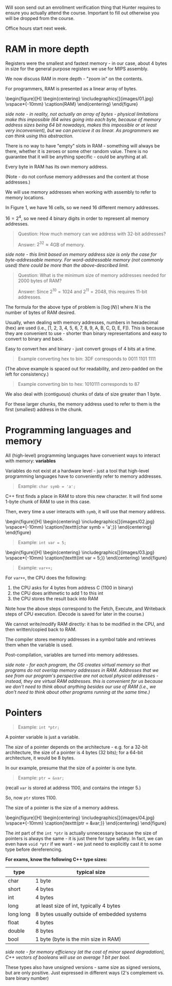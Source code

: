 Will soon send out an enrollment verification thing that Hunter requires to ensure you actually attend the course. Important to fill out otherwise you will be dropped from the course.

Office hours start next week.

# RAM in more depth

Registers were the smallest and fastest memory - in our case, about 4 bytes in size for the general purpose registers we use for MIPS assembly.

We now discuss RAM in more depth - "zoom in" on the contents.

For programmers, RAM is presented as a linear array of bytes.

\begin{figure}[H]
\begin{centering}
\includegraphics[]{images/01.jpg}
\vspace*{-10mm}
\caption{RAM}
\end{centering}
\end{figure}

*side note - in reality, not actually an array of bytes - physical limitations make this impossible (64 wires going into each byte, because of memory address sizes being 64 bit nowadays, makes this impossible or at least very inconvenient), but we can percieve it as linear. As programmers we can think using this abstraction.*

There is no way to have "empty" slots in RAM - something will always be there, whether it is zeroes or some other random value. There is no guarantee that it will be anything specific - could be anything at all.

Every byte in RAM has its own memory address.

(Note - do not confuse memory addresses and the content at those addresses.)

We will use memory addresses when working with assembly to refer to memory locations.

In Figure 1, we have 16 cells, so we need 16 different memory addresses.

$16 = 2^4$, so we need 4 binary digits in order to represent all memory addresses.

> Question: How much memory can we address with 32-bit addresses?
>
> Answer: $2^{32} \approx 4$GB of memory.

*side note - this limit based on memory address size is only the case for byte-addressable memory. For word-addressable memory (not commonly used) there could be more than the above-described limit.*

> Question: What is the minimum size of memory addresses needed for 2000 bytes of RAM?
>
> Answer: Since $2^{10} = 1024$ and $2^{11} = 2048$, this requires 11-bit addresses.

The formula for the above type of problem is $\lceil \log(N) \rceil$ where $N$ is the number of bytes of RAM desired.

Usually, when dealing with memory addresses, numbers in hexadecimal (hex) are used (i.e., [1, 2, 3, 4, 5, 6, 7, 8, 9, A, B, C, D, E, F]). This is because they are convenient to use - shorter than binary representations and easy to convert to binary and back.

Easy to convert hex and binary - just convert groups of 4 bits at a time.

> Example converting hex to bin: 3DF corresponds to 0011 1101 1111

(The above example is spaced out for readability, and zero-padded on the left for consistency.)

> Example converting bin to hex: 1010111 corresponds to 87

We also deal with (contiguous) chunks of data of size greater than 1 byte.

For these larger chunks, the memory address used to refer to them is the first (smallest) address in the chunk.

# Programming languages and memory

All (high-level) programming languages have convenient ways to interact with memory: **variables**

Variables do not exist at a hardware level - just a tool that high-level programming languages have to conveniently refer to memory addresses.

> Example: `char symb = 'a';`

C++ first finds a place in RAM to store this new character. It will find some 1-byte chunk of RAM to use in this case.

Then, every time a user interacts with `symb`, it will use that memory address.

\begin{figure}[H]
\begin{centering}
\includegraphics[]{images/02.jpg}
\vspace*{-10mm}
\caption{\texttt{char symb = 'a';}}
\end{centering}
\end{figure}

> Example: `int var = 5;`

\begin{figure}[H]
\begin{centering}
\includegraphics[]{images/03.jpg}
\vspace*{-10mm}
\caption{\texttt{int var = 5;}}
\end{centering}
\end{figure}

> Example: `var++;`

For `var++`, the CPU does the following:

1. the CPU asks for 4 bytes from address C (1100 in binary)
2. the CPU does arithmetic to add 1 to this int
3. the CPU stores the result back into RAM

Note how the above steps correspond to the Fetch, Execute, and Writeback steps of CPU execution. (Decode is saved for later in the course.)

We cannot write/modify RAM directly: it has to be modified in the CPU, and then written/copied back to RAM.

The compiler stores memory addresses in a symbol table and retrieves them when the variable is used.

Post-compilation, variables are turned into memory addresses.

*side note - for each program, the OS creates virtual memory so that programs do not overlap memory addresses in RAM. Addresses that we see from our program's perspective are not actual physical addresses - instead, they are virtual RAM addresses. this is convenient for us because we don't need to think about anything besides our use of RAM (i.e., we don't need to think about other programs running at the same time.)*

# Pointers

> Example: `int *ptr;`

A pointer variable is just a variable.

The *size* of a pointer depends on the architecture - e.g. for a 32-bit architecture, the size of a pointer is 4 bytes (32 bits); for a 64-bit architecture, it would be 8 bytes.

In our example, presume that the size of a pointer is one byte. 

> Example: `ptr = &var;`

(recall `var` is stored at address 1100, and contains the integer 5.)

So, now `ptr` stores 1100.

The size of a pointer is the size of a memory address.

\begin{figure}[H]
\begin{centering}
\includegraphics[]{images/04.jpg}
\vspace*{-10mm}
\caption{\texttt{ptr = \&var;}}
\end{centering}
\end{figure}

The *int* part of the `int *ptr` is actually unnecessary because the size of pointers is always the same - it is just there for type safety. In fact, we can even have `void *ptr` if we want - we just need to explicitly cast it to some type before dereferencing.

**For exams, know the following C++ type sizes:**

type      | typical size
----------|--------------------------------------------
char      | 1 byte
short     | 4 bytes
int       | 4 bytes
long      | at least size of int, typically 4 bytes
long long | 8 bytes usually outside of embedded systems
float     | 4 bytes
double    | 8 bytes
bool      | 1 byte (byte is the min size in RAM)

*side note - for memory efficiency (at the cost of minor speed degradation), C++ vectors of booleans will use on average 1 bit per bool.*

These types also have unsigned versions - same size as signed versions, but are only positive. Just expressed in different ways (2's complement vs. bare binary number)


